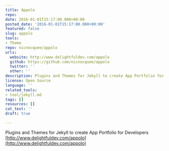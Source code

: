 ```yaml
---
title: Appolo
repo: 
date: 2016-01-01T15:17:00.000+00:00
posted_date: '2016-01-01T15:17:00.000+00:00'
featured: false
slug: appolo
tools:
- Theme
repo: nicnocquee/appolo
urls:
  website: http://www.delightfuldev.com/appolo
  github: https://github.com/nicnocquee/appolo
  twitter: ''
  other: ''
description: Plugins and Themes for Jekyll to create App Portfolio for Developers
license: Open Source
language: ''
related_tools:
- tool/jekyll.md
tags: []
resources: []
cat_test: ''
draft: true

---
```

Plugins and Themes for Jekyll to create App Portfolio for Developers [http://www.delightfuldev.com/appolo](http://www.delightfuldev.com/appolo)